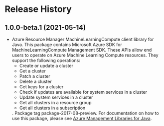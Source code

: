 # Release History

## 1.0.0-beta.1 (2021-05-14)

- Azure Resource Manager MachineLearningCompute client library for Java. This package contains Microsoft Azure SDK for MachineLearningCompute Management SDK. These APIs allow end users to operate on Azure Machine Learning Compute resources. They support the following operations:<ul><li>Create or update a cluster</li><li>Get a cluster</li><li>Patch a cluster</li><li>Delete a cluster</li><li>Get keys for a cluster</li><li>Check if updates are available for system services in a cluster</li><li>Update system services in a cluster</li><li>Get all clusters in a resource group</li><li>Get all clusters in a subscription</li></ul>. Package tag package-2017-08-preview. For documentation on how to use this package, please see [Azure Management Libraries for Java](https://aka.ms/azsdk/java/mgmt).

